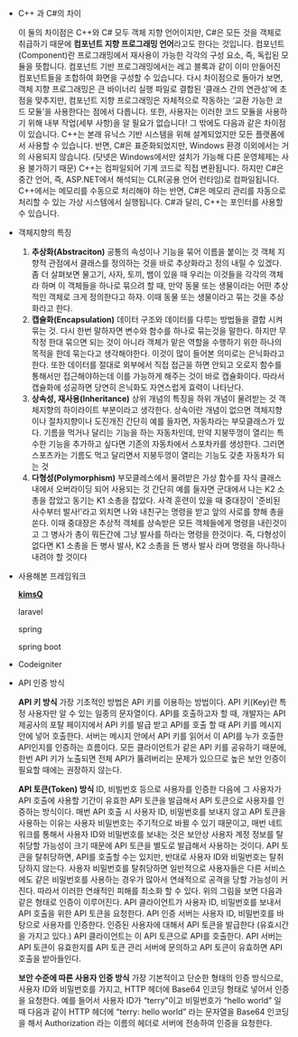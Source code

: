 - C++ 과 C#의 차이
    
    이 둘의 차이점은 C++와 C# 모두 객체 지향 언어이지만, C#은 모든 것을 객체로 취급하기 때문에 **컴포넌트 지향 프로그래밍 언어**라고도 한다는 것입니다.
    컴포넌트(Component)란 프로그래밍에서 재사용이 가능한 각각의 구성 요소, 즉, 독립된 모듈을 뜻합니다. 컴포넌트 기반 프로그래밍에서는 레고 블록과 같이 이미 만들어진 컴포넌트들을 조합하여 화면을 구성할 수 있습니다.
    다시 차이점으로 돌아가 보면, 객체 지향 프로그래밍은 큰 바이너리 실행 파일로 결합된 ‘클래스 간의 연관성’에 초점을 맞추지만, 컴포넌트 지향 프로그래밍은 자체적으로 작동하는 ‘교환 가능한 코드 모듈’을 사용한다는 점에서 다릅니다. 또한, 사용자는 이러한 코드 모듈을 사용하기 위해 내부 작업(세부 사항)을 알 필요가 없습니다!
    그 밖에도 다음과 같은 차이점이 있습니다.
    C++는 본래 유닉스 기반 시스템을 위해 설계되었지만 모든 플랫폼에서 사용할 수 있습니다. 반면, C#은 표준화되었지만, Windows 환경 이외에서는 거의 사용되지 않습니다. (닷넷은 Windows에서만 설치가 가능해 다른 운영체제는 사용 불가하기 때문)
    C++는 컴파일되어 기계 코드로 직접 변환됩니다. 하지만 C#은 중간 언어, 즉, ASP.NET에서 해석되는 CLR(공용 언어 런타임)로 컴파일됩니다.
    C++에서는 메모리를 수동으로 처리해야 하는 반면, C#은 메모리 관리를 자동으로 처리할 수 있는 가상 시스템에서 실행됩니다.
    C#과 달리, C++는 포인터를 사용할 수 있습니다.
    
- 객체지향의 특징
    1. **추상화(Abstraciton)**
    공통의 속성이나 기능을 묶어 이름을 붙이는 것
    객체 지향적 관점에서 클래스를 정의하는 것을 바로 추상화라고 정의 내릴 수 있겠다.
    좀 더 살펴보면 물고기, 사자, 토끼, 뱀이 있을 때 우리는 이것들을 각각의 객체라 하며 이 객체들을 하나로 묶으려 할 때,
    만약 동물 또는 생물이라는 어떤 추상적인 객체로 크게 정의한다고 하자. 이때 동물 또는 생물이라고 묶는 것을 추상화라고 한다.
    2. **캡슐화(Encapsulation)**
    데이터 구조와 데이터를 다루는 방법들을 결합 시켜 묶는 것. 다시 한번 말하자면 변수와 함수를 하나로 묶는것을 말한다.
    하지만 무작정 한대 묶으면 되는 것이 아니라
    객체가 맡은 역할을 수행하기 위한 하나의 목적을 한데 묶는다고 생각해야한다. 이것이 많이 들어본 의미로는 은닉화라고 한다.
    또한 데이터를 절대로 외부에서 직접 접근을 하면 안되고 오로지 함수를 통해서만 접근해야하는데 이를 가능하게 해주는 것이 바로 캡슐화이다.
    따라서 캡슐화에 성공하면 당연히 은닉화도 자연스럽게 효력이 나타난다.
    3. **상속성, 재사용(Inheritance)**
    상위 개념의 특징을 하위 개념이 물려받는 것
    객체지향의 하이라이트 부분이라고 생각한다. 상속이란 개념이 없으면 객체지향이나 절차지향이나 도진개진
    간단히 예를 들자면, 자동차라는 부모클래스가 있다.
    기름을 먹거나 달리는 기능을 하는 자동차인데,
    만약 지붕뚜껑이 열리는 특수한 기능을 추가하고 싶다면 기존의 자동차에서 스포차카를 생성한다.
    그러면 스포츠카는 기름도 먹고 달리면서 지붕두껑이 열리는 기능도 갖춘 자동차가 되는 것
    4. **다형성(Polymorphism)**
    부모클레스에서 물려받은 가상 함수를 자식 클래스 내에서 오버라이딩 되어 사용되는 것
    간단히 예를 들자면
    군대에서 나는 K2 소총을 잡았고 동기는 K1 소총을 잡았다. 사격 훈련이 있을 때 중대장이 '준비된 사수부터 발사!'라고 외치면
    나와 내친구는 명령을 받고 앞의 사로를 향해 총을 쏜다. 이때 중대장은 추상적 객체를 상속받은 모든 객체들에게 명령을 내린것이고
    그 병사가 총이 뭐든간에 그냥 발사를 하라는 명령을 한것이다.
    즉, 다형성이 없다면 K1 소총을 든 병사 발사, K2 소총을 든 병사 발사 라며 명령을 하나하나 내려야 할 것이다
- 사용해본 프레임워크
    
    **[kimsQ](https://www.youtube.com/watch?v=qq8G0ffTTcc)**
    
    laravel
    
    spring
    
    spring boot
    
- Codeigniter
- API 인증 방식
    
    **API 키 방식**
    가장 기초적인 방법은 API 키를 이용하는 방법이다.
    API 키(Key)란 특정 사용자만 알 수 있는 일종의 문자열이다.
    API를 호출하고자 할 때, 개발자는 API 제공사의 포탈 페이지에서 API 키를 발급 받고 API를 호출 할 때 API 키를 메시지 안에 넣어 호출한다.
    서버는 메시지 안에서 API 키를 읽어서 이 API를 누가 호출한 API인지를 인증하는 흐름이다.
    모든 클라이언트가 같은 API 키를 공유하기 때문에, 한번 API 키가 노출되면 전체 API가 뚫려버리는 문제가 있으므로 높은 보안 인증이 필요할 때에는 권장하지 않는다.
    
    **API 토큰(Token) 방식**
    ID, 비빌번호 등으로 사용자를 인증한 다음에 그 사용자가 API 호출에 사용할 기간이 유효한 API 토큰을 발급해서 API 토큰으로 사용자를 인증하는 방식이다.
    매번 API 호출 시 사용자 ID, 비밀번호를 보내지 않고 API 토큰을 사용하는 이유는 사용자 비밀번호는 주기적으로 바뀔 수 있기 때문이고, 매번 네트워크를 통해서 사용자 ID와 비밀번호를 보내는 것은 보안상 사용자 계정 정보를 탈취당할 가능성이 크기 때문에 API 토큰을 별도로 발급해서 사용하는 것이다.
    API 토큰을 탈취당하면, API를 호출할 수는 있지만, 반대로 사용자 ID와 비밀번호는 탈취당하지 않는다.
    사용자 비밀번호를 탈취당하면 일반적으로 사용자들은 다른 서비스에도 같은 비밀번호를 사용하는 경우가 많아서 연쇄적으로 공격을 당할 가능성이 커진다. 따라서 이러한 연쇄적인 피해를 최소화 할 수 있다.
    위의 그림을 보면 다음과 같은 형태로 인증이 이루어진다.
    API 클라이언트가 사용자 ID, 비밀번호를 보내서 API 호출을 위한 API 토큰을 요청한다.
    API 인증 서버는 사용자 ID, 비밀번호를 바탕으로 사용자를 인증한다.
    인증된 사용자에 대해서 API 토큰을 발급한다 (유효시간을 가지고 있다.)
    API 클라이언트는 이 API 토큰으로 API를 호출한다. API 서버는 API 토큰이 유효한지를 API 토큰 관리 서버에 문의하고 API 토큰이 유효하면 API 호출을 받아들인다.
    
    **보안 수준에 따른 사용자 인증 방식**
    가장 기본적이고 단순한 형태의 인증 방식으로, 사용자 ID와 비밀번호를 가지고, HTTP 헤더에 Base64 인코딩 형태로 넣어서 인증을 요청한다.
    예를 들어서 사용자 ID가 “terry"이고 비밀번호가 “hello world” 일 때 다음과 같이 HTTP 헤더에 “terry: hello world” 라는 문자열을 Base64 인코딩을 해서 Authorization 라는 이름의 헤더로 서버에 전송하여 인증을 요청한다.